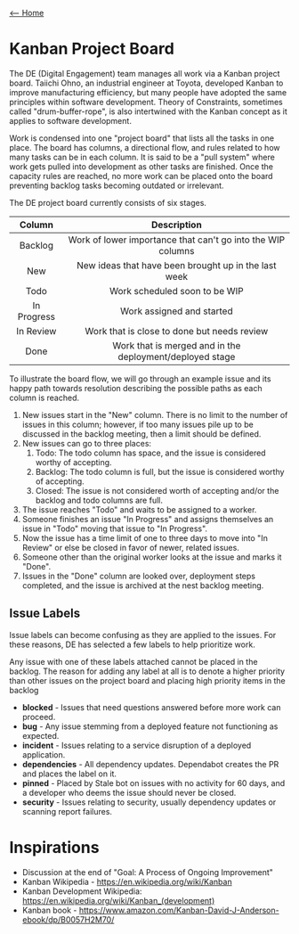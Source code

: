 [<-- Home](/readme.md)

# Kanban Project Board

The DE (Digital Engagement) team manages all work via a Kanban project board. Taiichi Ohno, an
industrial engineer at Toyota, developed Kanban to improve manufacturing efficiency, but many people
have adopted the same principles within software development. Theory of Constraints, sometimes
called "drum-buffer-rope", is also intertwined with the Kanban concept as it applies to software
development.

Work is condensed into one "project board" that lists all the tasks in one place. The board has
columns, a directional flow, and rules related to how many tasks can be in each column. It is said
to be a "pull system" where work gets pulled into development as other tasks are finished. Once the
capacity rules are reached, no more work can be placed onto the board preventing backlog tasks
becoming outdated or irrelevant.

The DE project board currently consists of six stages.

| Column | Description | 
| :----: | :---: |
| Backlog | Work of lower importance that can't go into the WIP columns |
| New | New ideas that have been brought up in the last week |
| Todo | Work scheduled soon to be WIP |
| In Progress | Work assigned and started |
| In Review | Work that is close to done but needs review |
| Done | Work that is merged and in the deployment/deployed stage |

To illustrate the board flow, we will go through an example issue and its happy path towards
resolution describing the possible paths as each column is reached.

1. New issues start in the "New" column. There is no limit to the number of issues in this column;
   however, if too many issues pile up to be discussed in the backlog meeting, then a limit should
   be defined.
2. New issues can go to three places:
    1. Todo: The todo column has space, and the issue is considered worthy of accepting.
    2. Backlog: The todo column is full, but the issue is considered worthy of accepting.
    3. Closed: The issue is not considered worth of accepting and/or the backlog and todo columns
       are full.
3. The issue reaches "Todo" and waits to be assigned to a worker.
4. Someone finishes an issue "In Progress" and assigns themselves an issue in "Todo" moving that
   issue to "In Progress".
5. Now the issue has a time limit of one to three days to move into "In Review" or else be closed in
   favor of newer, related issues.
6. Someone other than the original worker looks at the issue and marks it "Done".
7. Issues in the "Done" column are looked over, deployment steps completed, and the issue is
   archived at the nest backlog meeting.

## Issue Labels

Issue labels can become confusing as they are applied to the issues. For these reasons, DE has
selected a few labels to help prioritize work.

Any issue with one of these labels attached cannot be placed in the backlog. The reason for adding
any label at all is to denote a higher priority than other issues on the project board and placing
high priority items in the backlog

- **blocked** - Issues that need questions answered before more work can proceed.
- **bug** - Any issue stemming from a deployed feature not functioning as expected.
- **incident** - Issues relating to a service disruption of a deployed application.
- **dependencies** - All dependency updates. Dependabot creates the PR and places the label on it.
- **pinned** - Placed by Stale bot on issues with no activity for 60 days, and a developer who deems
  the issue should never be closed.
- **security** - Issues relating to security, usually dependency updates or scanning report
  failures.

# Inspirations

- Discussion at the end of "Goal: A Process of Ongoing Improvement"
- Kanban Wikipedia - https://en.wikipedia.org/wiki/Kanban
- Kanban Development Wikipedia: https://en.wikipedia.org/wiki/Kanban_(development)
- Kanban book - https://www.amazon.com/Kanban-David-J-Anderson-ebook/dp/B0057H2M70/

